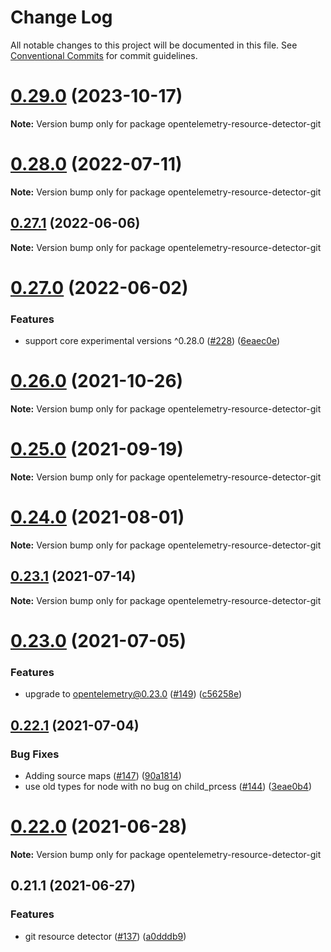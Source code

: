# Change Log

All notable changes to this project will be documented in this file.
See [Conventional Commits](https://conventionalcommits.org) for commit guidelines.

# [0.29.0](https://github.com/aspecto-io/opentelemetry-ext-js/compare/opentelemetry-resource-detector-git@0.28.0...opentelemetry-resource-detector-git@0.29.0) (2023-10-17)

**Note:** Version bump only for package opentelemetry-resource-detector-git





# [0.28.0](https://github.com/aspecto-io/opentelemetry-ext-js/compare/opentelemetry-resource-detector-git@0.27.1...opentelemetry-resource-detector-git@0.28.0) (2022-07-11)

**Note:** Version bump only for package opentelemetry-resource-detector-git





## [0.27.1](https://github.com/aspecto-io/opentelemetry-ext-js/compare/opentelemetry-resource-detector-git@0.27.0...opentelemetry-resource-detector-git@0.27.1) (2022-06-06)

**Note:** Version bump only for package opentelemetry-resource-detector-git





# [0.27.0](https://github.com/aspecto-io/opentelemetry-ext-js/compare/opentelemetry-resource-detector-git@0.26.0...opentelemetry-resource-detector-git@0.27.0) (2022-06-02)


### Features

* support core experimental versions ^0.28.0 ([#228](https://github.com/aspecto-io/opentelemetry-ext-js/issues/228)) ([6eaec0e](https://github.com/aspecto-io/opentelemetry-ext-js/commit/6eaec0e6509edf066c6feb63504d4e9dd309c5ae))





# [0.26.0](https://github.com/aspecto-io/opentelemetry-ext-js/compare/opentelemetry-resource-detector-git@0.25.0...opentelemetry-resource-detector-git@0.26.0) (2021-10-26)

**Note:** Version bump only for package opentelemetry-resource-detector-git





# [0.25.0](https://github.com/aspecto-io/opentelemetry-ext-js/compare/opentelemetry-resource-detector-git@0.24.0...opentelemetry-resource-detector-git@0.25.0) (2021-09-19)

**Note:** Version bump only for package opentelemetry-resource-detector-git





# [0.24.0](https://github.com/aspecto-io/opentelemetry-ext-js/compare/opentelemetry-resource-detector-git@0.23.1...opentelemetry-resource-detector-git@0.24.0) (2021-08-01)

**Note:** Version bump only for package opentelemetry-resource-detector-git





## [0.23.1](https://github.com/aspecto-io/opentelemetry-ext-js/compare/opentelemetry-resource-detector-git@0.23.0...opentelemetry-resource-detector-git@0.23.1) (2021-07-14)

**Note:** Version bump only for package opentelemetry-resource-detector-git





# [0.23.0](https://github.com/aspecto-io/opentelemetry-ext-js/compare/opentelemetry-resource-detector-git@0.22.1...opentelemetry-resource-detector-git@0.23.0) (2021-07-05)


### Features

* upgrade to opentelemetry@0.23.0 ([#149](https://github.com/aspecto-io/opentelemetry-ext-js/issues/149)) ([c56258e](https://github.com/aspecto-io/opentelemetry-ext-js/commit/c56258eba8885fa7ac9a2d26e4860c30f33fe513))





## [0.22.1](https://github.com/aspecto-io/opentelemetry-ext-js/compare/opentelemetry-resource-detector-git@0.22.0...opentelemetry-resource-detector-git@0.22.1) (2021-07-04)


### Bug Fixes

* Adding source maps ([#147](https://github.com/aspecto-io/opentelemetry-ext-js/issues/147)) ([90a1814](https://github.com/aspecto-io/opentelemetry-ext-js/commit/90a1814f30b1fbc78a10e6f9e2f7acd7d798e53a))
* use old types for node with no bug on child_prcess ([#144](https://github.com/aspecto-io/opentelemetry-ext-js/issues/144)) ([3eae0b4](https://github.com/aspecto-io/opentelemetry-ext-js/commit/3eae0b4610f0e3f41cd2eaec859a8eac3355ad76))





# [0.22.0](https://github.com/aspecto-io/opentelemetry-ext-js/compare/opentelemetry-resource-detector-git@0.21.1...opentelemetry-resource-detector-git@0.22.0) (2021-06-28)

**Note:** Version bump only for package opentelemetry-resource-detector-git





## 0.21.1 (2021-06-27)


### Features

* git resource detector ([#137](https://github.com/aspecto-io/opentelemetry-ext-js/issues/137)) ([a0dddb9](https://github.com/aspecto-io/opentelemetry-ext-js/commit/a0dddb926dd92678584e02e814fe496b08f8d6fb))
